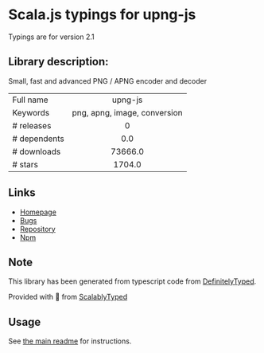 
# Scala.js typings for upng-js

Typings are for version 2.1

## Library description:
Small, fast and advanced PNG / APNG encoder and decoder

|                    |                 |
| ------------------ | :-------------: |
| Full name          | upng-js |
| Keywords           | png, apng, image, conversion |
| # releases         | 0 |
| # dependents       | 0.0 |
| # downloads        | 73666.0 |
| # stars            | 1704.0 |

## Links
- [Homepage](https://github.com/photopea/UPNG.js)
- [Bugs](https://github.com/photopea/UPNG.js/issues)
- [Repository](https://github.com/photopea/UPNG.js)
- [Npm](https://www.npmjs.com/package/upng-js)
    


## Note
This library has been generated from typescript code from [DefinitelyTyped](https://definitelytyped.org).

Provided with :purple_heart: from [ScalablyTyped](https://github.com/oyvindberg/ScalablyTyped)

## Usage
See [the main readme](../../readme.md) for instructions.


